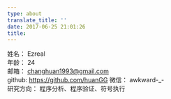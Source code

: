 ```yaml
---
type: about
translate_title: ''
date: 2017-06-25 21:01:26
title:
---
```



姓名：  Ezreal    
年龄：  24    
邮箱： changhuan1993@gmail.com    
github:  https://github.com/huanGG
微信： awkward-_-    
研究方向： 程序分析、程序验证、符号执行   
